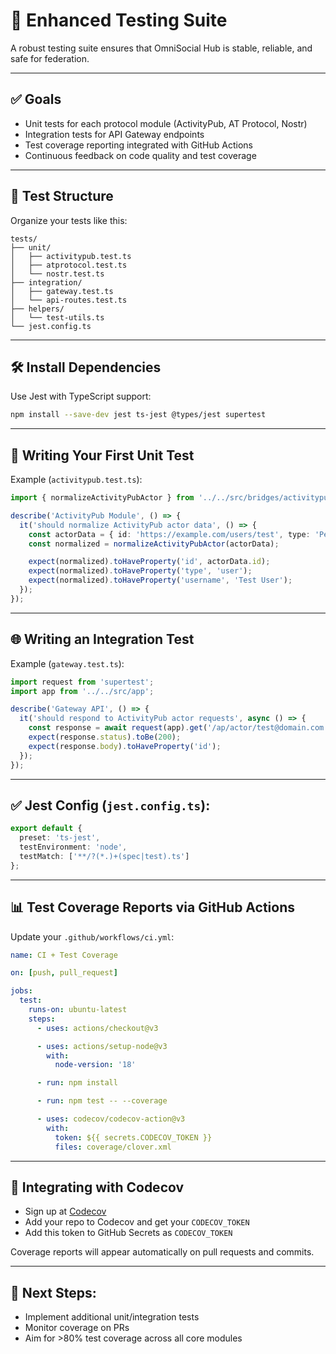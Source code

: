 # 🧪 Enhanced Testing Suite

A robust testing suite ensures that OmniSocial Hub is stable, reliable, and safe for federation.

---

## ✅ Goals

- Unit tests for each protocol module (ActivityPub, AT Protocol, Nostr)
- Integration tests for API Gateway endpoints
- Test coverage reporting integrated with GitHub Actions
- Continuous feedback on code quality and test coverage

---

## 📁 Test Structure

Organize your tests like this:

```
tests/
├── unit/
│   ├── activitypub.test.ts
│   ├── atprotocol.test.ts
│   └── nostr.test.ts
├── integration/
│   ├── gateway.test.ts
│   └── api-routes.test.ts
├── helpers/
│   └── test-utils.ts
└── jest.config.ts
```

---

## 🛠️ Install Dependencies

Use Jest with TypeScript support:

```bash
npm install --save-dev jest ts-jest @types/jest supertest
```

---

## 🚦 Writing Your First Unit Test

Example (`activitypub.test.ts`):

```typescript
import { normalizeActivityPubActor } from '../../src/bridges/activitypub';

describe('ActivityPub Module', () => {
  it('should normalize ActivityPub actor data', () => {
    const actorData = { id: 'https://example.com/users/test', type: 'Person', name: 'Test User' };
    const normalized = normalizeActivityPubActor(actorData);

    expect(normalized).toHaveProperty('id', actorData.id);
    expect(normalized).toHaveProperty('type', 'user');
    expect(normalized).toHaveProperty('username', 'Test User');
  });
});
```

---

## 🌐 Writing an Integration Test

Example (`gateway.test.ts`):

```typescript
import request from 'supertest';
import app from '../../src/app';

describe('Gateway API', () => {
  it('should respond to ActivityPub actor requests', async () => {
    const response = await request(app).get('/ap/actor/test@domain.com');
    expect(response.status).toBe(200);
    expect(response.body).toHaveProperty('id');
  });
});
```

---

## ✅ Jest Config (`jest.config.ts`):

```typescript
export default {
  preset: 'ts-jest',
  testEnvironment: 'node',
  testMatch: ['**/?(*.)+(spec|test).ts']
};
```

---

## 📊 Test Coverage Reports via GitHub Actions

Update your `.github/workflows/ci.yml`:

```yaml
name: CI + Test Coverage

on: [push, pull_request]

jobs:
  test:
    runs-on: ubuntu-latest
    steps:
      - uses: actions/checkout@v3

      - uses: actions/setup-node@v3
        with:
          node-version: '18'

      - run: npm install

      - run: npm test -- --coverage

      - uses: codecov/codecov-action@v3
        with:
          token: ${{ secrets.CODECOV_TOKEN }}
          files: coverage/clover.xml
```

---

## 🚀 Integrating with Codecov

- Sign up at [Codecov](https://about.codecov.io/sign-up/)
- Add your repo to Codecov and get your `CODECOV_TOKEN`
- Add this token to GitHub Secrets as `CODECOV_TOKEN`

Coverage reports will appear automatically on pull requests and commits.

---

## 📍 Next Steps:

- Implement additional unit/integration tests
- Monitor coverage on PRs
- Aim for >80% test coverage across all core modules


